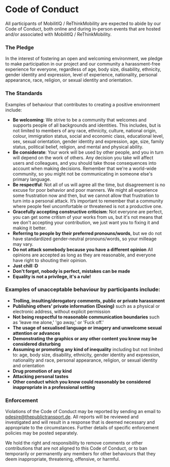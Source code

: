 # Code of Conduct

All participants of MobilitIQ / ReThinkMobility are expected to abide by our Code of Conduct,
both online and during in-person events that are hosted and/or associated with MobilitIQ / ReThinkMobility.


### The Pledge

In the interest of fostering an open and welcoming environment, we pledge to make participation
in our project and our community a harassment-free experience for everyone, regardless of age,
body size, disability, ethnicity, gender identity and expression, level of experience,
nationality, personal appearance, race, religion, or sexual identity and orientation.


### The Standards

Examples of behaviour that contributes to creating a positive environment include:

* **Be welcoming**: We strive to be a community that welcomes and supports people of all backgrounds and identities. This includes, but is not limited to members of any race, ethnicity, culture, national origin, colour, immigration status, social and economic class, educational level, sex, sexual orientation, gender identity and expression, age, size, family status, political belief, religion, and mental and physical ability.
* **Be considerate**: Your work will be used by other people, and you in turn will depend on the work of others. Any decision you take will affect users and colleagues, and you should take those consequences into account when making decisions. Remember that we're a world-wide community, so you might not be communicating in someone else's primary language.
* **Be respectful**:  Not all of us will agree all the time, but disagreement is no excuse for poor behavior and poor manners. We might all experience some frustration now and then, but we cannot allow that frustration to turn into a personal attack. It’s important to remember that a community where people feel uncomfortable or threatened is not a productive one.
* **Gracefully accepting constructive criticism**: Not everyone are perfect, you can get some critism of your works from us, but it's not means that we don't accepting your contribution, we just want you to fixing it and making it better.
* **Referring to people by their preferred pronouns/words**, but we do not have standardized gender-neutral pronouns/words, so your milleage may vary.
* **Do not attack somebody because you have a different opinion** All opinions are accepted as long as they are reasonable, and everyone have right to shouting their opinion.
* **Just chill :D**
* **Don't forget, nobody is perfect, mistakes can be made**
* **Equality is not a privilege, it's a rule!**

### Examples of unacceptable behaviour by participants include:

  * **Trolling, insulting/derogatory comments, public or private harassment**
  * **Publishing others' private information (Doxing)** such as a physical or electronic address, without explicit permission
  * **Not being respectful to reasonable communication boundaries** such as 'leave me alone,' 'go away,' or 'Fuck off.'
  * **The usage of sexualised language or imagery and unwelcome sexual attention or advances**
  * **Demonstrating the graphics or any other content you know may be considered disturbing**
  * **Assuming or promoting any kind of inequality** including but not limited to: age, body size, disability, ethnicity, gender identity and expression, nationality and race, personal appearance, religion, or sexual identity and orientation
  * **Drug promotion of any kind**
  * **Attacking personal tastes**
  * **Other conduct which you know could reasonably be considered inappropriate in a professional setting**


### Enforcement

Violations of the Code of Conduct may be reported by sending an email to [pdesire@thepublictransport.de](mailto:pdesire@thepublictransport.de).
All reports will be reviewed and investigated and will result in a response that is deemed necessary and appropriate to the circumstances.
Further details of specific enforcement policies may be posted separately.

We hold the right and responsibility to remove comments or other contributions that
are not aligned to this Code of Conduct, or to ban temporarily or permanently any members
for other behaviours that they deem inappropriate, threatening, offensive, or harmful.
